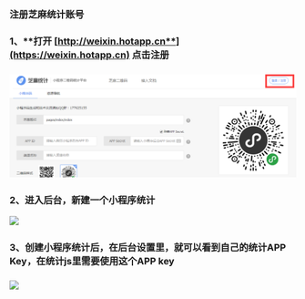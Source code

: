 ### 注册芝麻统计账号



### 1、**打开 **[**http://weixin.hotapp.cn**](https://weixin.hotapp.cn)** 点击注册**

### ![](/assets/import.png)



### 2、进入后台，新建一个小程序统计



![](https://weixin.hotapp.cn/img/2016111402.png)

### 

### 3、创建小程序统计后，在后台设置里，就可以看到自己的统计APP Key，在统计js里需要使用这个APP key

### 

![](https://weixin.hotapp.cn/img/2016111403.png)

